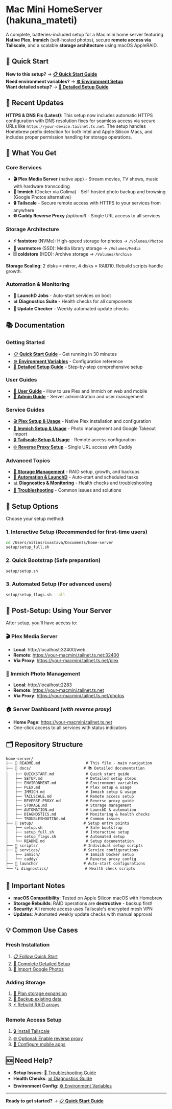 # Mac Mini HomeServer (hakuna_mateti)

A complete, batteries-included setup for a Mac mini home server featuring **Native Plex**, **Immich** (self-hosted photos), secure **remote access via Tailscale**, and a scalable **storage architecture** using macOS AppleRAID.

## 🚀 Quick Start

**New to this setup?** → [**📋 Quick Start Guide**](docs/QUICKSTART.md)  
**Need environment variables?** → [**⚙️ Environment Setup**](docs/ENVIRONMENT.md)  
**Want detailed setup?** → [**📖 Detailed Setup Guide**](docs/SETUP.md)

## 🔧 Recent Updates

**HTTPS & DNS Fix (Latest)**: This setup now includes automatic HTTPS configuration with DNS resolution fixes for seamless access via secure URLs like `https://your-device.tailnet.ts.net`. The setup handles Homebrew prefix detection for both Intel and Apple Silicon Macs, and includes proper permission handling for storage operations.

## 📁 What You Get

### Core Services
- **🎬 Plex Media Server** (native app) - Stream movies, TV shows, music with hardware transcoding
- **📸 Immich** (Docker via Colima) - Self-hosted photo backup and browsing (Google Photos alternative)
- **🔒 Tailscale** - Secure remote access with HTTPS to your services from anywhere
- **🌐 Caddy Reverse Proxy** *(optional)* - Single URL access to all services

### Storage Architecture
- **⚡ faststore** (NVMe): High-speed storage for photos → `/Volumes/Photos`
- **💾 warmstore** (SSD): Media library storage → `/Volumes/Media`  
- **🗄️ coldstore** (HDD): Archive storage → `/Volumes/Archive`

**Storage Scaling**: 2 disks = mirror, 4 disks = RAID10. Rebuild scripts handle growth.

### Automation & Monitoring
- **🤖 LaunchD Jobs** - Auto-start services on boot
- **📊 Diagnostics Suite** - Health checks for all components
- **🔄 Update Checker** - Weekly automated update checks

## 📚 Documentation

### Getting Started
- [📋 **Quick Start Guide**](docs/QUICKSTART.md) - Get running in 30 minutes
- [⚙️ **Environment Variables**](docs/ENVIRONMENT.md) - Configuration reference
- [📖 **Detailed Setup Guide**](docs/SETUP.md) - Step-by-step comprehensive setup

### User Guides
- [📱 **User Guide**](USER-GUIDE.md) - How to use Plex and Immich on web and mobile
- [🔧 **Admin Guide**](ADMIN-GUIDE.md) - Server administration and user management

### Service Guides  
- [🎬 **Plex Setup & Usage**](docs/PLEX.md) - Native Plex installation and configuration
- [📸 **Immich Setup & Usage**](docs/IMMICH.md) - Photo management and Google Takeout import
- [🔒 **Tailscale Setup & Usage**](docs/TAILSCALE.md) - Remote access configuration
- [🌐 **Reverse Proxy Setup**](docs/REVERSE-PROXY.md) - Single URL access with Caddy

### Advanced Topics
- [💾 **Storage Management**](docs/STORAGE.md) - RAID setup, growth, and backups
- [🤖 **Automation & LaunchD**](docs/AUTOMATION.md) - Auto-start and scheduled tasks
- [📊 **Diagnostics & Monitoring**](docs/DIAGNOSTICS.md) - Health checks and troubleshooting
- [🔧 **Troubleshooting**](docs/TROUBLESHOOTING.md) - Common issues and solutions

## 🎯 Setup Options

Choose your setup method:

### 1. Interactive Setup (Recommended for first-time users)
```bash
cd /Users/nitinsrivastava/Documents/home-server
setup/setup_full.sh
```

### 2. Quick Bootstrap (Safe preparation)
```bash
setup/setup.sh
```

### 3. Automated Setup (For advanced users)
```bash
setup/setup_flags.sh --all
```

## 🌟 Post-Setup: Using Your Server

After setup, you'll have access to:

### 🎬 Plex Media Server
- **Local**: http://localhost:32400/web
- **Remote**: https://your-macmini.tailnet.ts.net:32400
- **Via Proxy**: https://your-macmini.tailnet.ts.net/plex

### 📸 Immich Photo Management  
- **Local**: http://localhost:2283
- **Remote**: https://your-macmini.tailnet.ts.net
- **Via Proxy**: https://your-macmini.tailnet.ts.net/photos

### 🏠 Server Dashboard *(with reverse proxy)*
- **Home Page**: https://your-macmini.tailnet.ts.net
- One-click access to all services with status indicators

## 🗂️ Repository Structure

```
home-server/
├── 📄 README.md                    # This file - main navigation
├── 📁 docs/                       # 📚 Detailed documentation
│   ├── QUICKSTART.md              # Quick start guide
│   ├── SETUP.md                   # Detailed setup steps
│   ├── ENVIRONMENT.md             # Environment variables
│   ├── PLEX.md                    # Plex setup & usage
│   ├── IMMICH.md                  # Immich setup & usage
│   ├── TAILSCALE.md               # Remote access setup
│   ├── REVERSE-PROXY.md           # Reverse proxy guide
│   ├── STORAGE.md                 # Storage management
│   ├── AUTOMATION.md              # LaunchD & automation
│   ├── DIAGNOSTICS.md             # Monitoring & health checks
│   └── TROUBLESHOOTING.md         # Common issues
├── 🔧 setup/                      # Setup entry points
│   ├── setup.sh                   # Safe bootstrap
│   ├── setup_full.sh              # Interactive setup
│   ├── setup_flags.sh             # Automated setup
│   └── README.md                  # Setup documentation
├── 📜 scripts/                    # Individual setup scripts
├── 🐳 services/                   # Service configurations
│   ├── immich/                    # Immich Docker setup
│   └── caddy/                     # Reverse proxy config
├── 🤖 launchd/                    # Auto-start configurations
└── 🔍 diagnostics/                # Health check scripts
```

## 🚨 Important Notes

- **macOS Compatibility**: Tested on Apple Silicon macOS with Homebrew
- **Storage Rebuilds**: RAID operations are **destructive** - backup first!
- **Security**: All remote access uses Tailscale's encrypted mesh VPN
- **Updates**: Automated weekly update checks with manual approval

## 💡 Common Use Cases

### Fresh Installation
1. [📋 Follow Quick Start](docs/QUICKSTART.md)
2. [📖 Complete Detailed Setup](docs/SETUP.md) 
3. [📸 Import Google Photos](docs/IMMICH.md#google-takeout-import)

### Adding Storage
1. [💾 Plan storage expansion](docs/STORAGE.md#scaling-storage)
2. [🔧 Backup existing data](docs/STORAGE.md#backup-and-restore)
3. [⚡ Rebuild RAID arrays](docs/STORAGE.md#rebuilding-arrays)

### Remote Access Setup
1. [🔒 Install Tailscale](docs/TAILSCALE.md)
2. [🌐 Optional: Enable reverse proxy](docs/REVERSE-PROXY.md)
3. [📱 Configure mobile apps](docs/TAILSCALE.md#mobile-setup)

## 🆘 Need Help?

- **Setup Issues**: [🔧 Troubleshooting Guide](docs/TROUBLESHOOTING.md)
- **Health Checks**: [📊 Diagnostics Guide](docs/DIAGNOSTICS.md)
- **Environment Config**: [⚙️ Environment Variables](docs/ENVIRONMENT.md)

---

**Ready to get started?** → [📋 **Quick Start Guide**](docs/QUICKSTART.md)